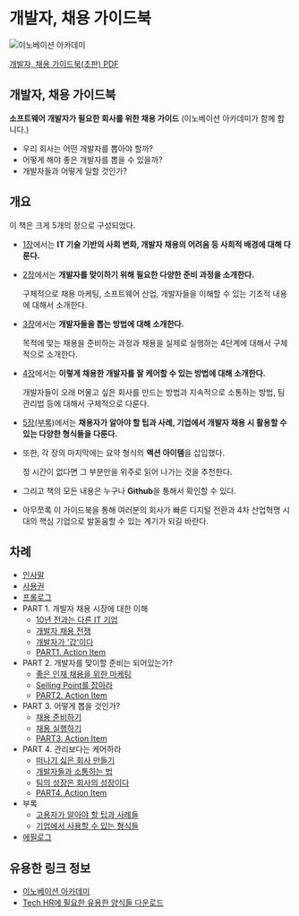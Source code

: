 # 개발자, 채용 가이드북

![&#xC774;&#xB178;&#xBCA0;&#xC774;&#xC158; &#xC544;&#xCE74;&#xB370;&#xBBF8;](https://innovationacademy.kr/static/media/img-about-logo-primary.88303c97.svg)

[개발자, 채용 가이드북(초판) PDF ](https://github.com/FrancsiHan/tech-hr/blob/master/%E1%84%80%E1%85%A2%E1%84%87%E1%85%A1%E1%86%AF%E1%84%8C%E1%85%A1%2C%20%E1%84%8E%E1%85%A2%E1%84%8B%E1%85%AD%E1%86%BC%20%E1%84%80%E1%85%A1%E1%84%8B%E1%85%B5%E1%84%83%E1%85%B3%E1%84%87%E1%85%AE%E1%86%A8(%E1%84%8E%E1%85%A9%E1%84%91%E1%85%A1%E1%86%AB).pdf)

## 개발자, 채용 가이드북

**소프트웨어 개발자가 필요한 회사를 위한 채용 가이드** \(이노베이션 아카데미가 함께 합니다.\)

* 우리 회사는 어떤 개발자를 뽑아야 할까?
* 어떻게 해야 좋은 개발자를 뽑을 수 있을까?
* 개발자들과 어떻게 일할 것인가?

## 개요

이 책은 크게 5개의 장으로 구성되었다.

* [1장](https://github.com/innovationacademy-kr/tech-hr/tree/master/part1)에서는 **IT 기술 기반의 사회 변화, 개발자 채용의 어려움 등 사회적 배경에 대해 다룬다.**
* [2장](https://github.com/innovationacademy-kr/tech-hr/tree/master/part2)에서는 **개발자를 맞이하기 위해 필요한 다양한 준비 과정을 소개한다.**

  구체적으로 채용 마케팅, 소프트웨어 산업, 개발자들을 이해할 수 있는 기초적 내용에 대해서 소개한다.

* [3장](https://github.com/innovationacademy-kr/tech-hr/tree/master/part3)에서는 **개발자들을 뽑는 방법에 대해 소개한다.**

  목적에 맞는 채용을 준비하는 과정과 채용을 실제로 실행하는 4단계에 대해서 구체적으로 소개한다.

* [4장](https://github.com/innovationacademy-kr/tech-hr/tree/master/part4)에서는 **이렇게 채용한 개발자를 잘 케어할 수 있는 방법에 대해 소개한다.**

  개발자들이 오래 머물고 싶은 회사를 만드는 방법과 지속적으로 소통하는 방법, 팀 관리법 등에 대해서 구체적으로 다룬다.

* [5장\(부록\)](https://github.com/innovationacademy-kr/tech-hr/tree/master/part5)에서는 **채용자가 알아야 할 팁과 사례, 기업에서 개발자 채용 시 활용할 수 있는 다양한 형식들을 다룬다.**
* 또한, 각 장의 마지막에는 요약 형식의 **액션 아이템**을 삽입했다.

  정 시간이 없다면 그 부분만을 위주로 읽어 나가는 것을 추천한다.

* 그리고 책의 모든 내용은 누구나 **Github**을 통해서 확인할 수 있다.
* 아무쪼록 이 가이드북을 통해 여러분의 회사가 빠른 디지털 전환과 4차 산업혁명 시대의 핵심 기업으로 발돋움할 수 있는 계기가 되길 바란다.

## 차례

* [인사말](https://github.com/innovationacademy-kr/tech-hr/blob/master/greeting.md)
* [사용권](https://github.com/innovationacademy-kr/tech-hr/blob/master/license.md)
* [프롤로그](https://github.com/innovationacademy-kr/tech-hr/blob/master/prologue.md)
* PART 1. 개발자 채용 시장에 대한 이해
  * [10년 전과는 다른 IT 기업](https://github.com/innovationacademy-kr/tech-hr/blob/master/part1/01-or.md)
  * [개발자 채용 전쟁](https://github.com/innovationacademy-kr/tech-hr/blob/master/part1/02-or.md)
  * [개발자가 '갑'이다](https://github.com/innovationacademy-kr/tech-hr/blob/master/part1/03-or.md)
  * [PART1. Action Item](https://github.com/innovationacademy-kr/tech-hr/blob/master/part1/part1-action-item.md)
* PART 2. 개발자를 맞이할 준비는 되어있는가?
  * [좋은 인재 채용을 위한 마케팅](https://github.com/innovationacademy-kr/tech-hr/blob/master/part2/01-or.md)
  * [Selling Point를 잡아라](https://github.com/innovationacademy-kr/tech-hr/blob/master/part2/02-or.md)
  * [PART2. Action Item](https://github.com/innovationacademy-kr/tech-hr/blob/master/part2/part2-action-item.md)
* PART 3. 어떻게 뽑을 것인가?
  * [채용 준비하기](https://github.com/innovationacademy-kr/tech-hr/blob/master/part3/01-or.md)
  * [채용 실행하기](https://github.com/innovationacademy-kr/tech-hr/blob/master/part3/02-or.md)
  * [PART3. Action Item](https://github.com/innovationacademy-kr/tech-hr/blob/master/part3/part3-action-item.md)
* PART 4. 관리보다는 케어하라
  * [떠나기 싫은 회사 만들기](https://github.com/innovationacademy-kr/tech-hr/blob/master/part4/01-or.md)
  * [개발자들과 소통하는 법](https://github.com/innovationacademy-kr/tech-hr/blob/master/part4/02-or.md)
  * [팀의 성장은 회사의 성장이다](https://github.com/innovationacademy-kr/tech-hr/blob/master/part4/03-or.md)
  * [PART4. Action Item](https://github.com/innovationacademy-kr/tech-hr/blob/master/part4/part4-action-item.md)
* 부록
  * [고용자가 알아야 할 팁과 사례들](https://github.com/innovationacademy-kr/tech-hr/blob/master/part5/01-or.md)
  * [기업에서 사용할 수 있는 형식들](https://github.com/innovationacademy-kr/tech-hr/blob/master/part5/02-or.md)
* [에필로그](https://github.com/innovationacademy-kr/tech-hr/blob/master/epilogue.md)

## 유용한 링크 정보

* [이노베이션 아카데미](https://innovationacademy.kr/)
* [Tech HR에 필요한 유용한 양식들 다운로드](https://github.com/innovationacademy-kr/tech-hr/tree/master/download)

